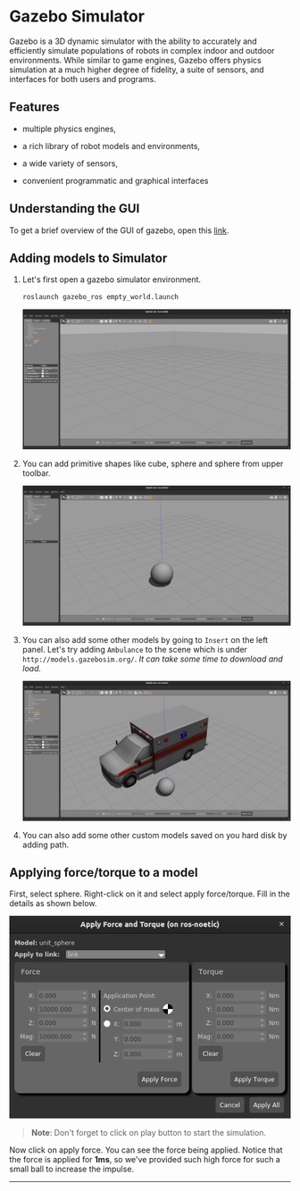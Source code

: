 # Gazebo Simulator

Gazebo is a 3D dynamic simulator with the ability to accurately and efficiently simulate populations of robots in complex indoor and outdoor environments. While similar to game engines, Gazebo offers physics simulation at a much higher degree of fidelity, a suite of sensors, and interfaces for both users and programs.

## Features

-   multiple physics engines,

-   a rich library of robot models and environments,

-   a wide variety of sensors,

-   convenient programmatic and graphical interfaces

## Understanding the GUI

To get a brief overview of the GUI of gazebo, open this [link](http://gazebosim.org/tutorials?cat=guided_b&tut=guided_b2).

## Adding models to Simulator

1. Let's first open a gazebo simulator environment.

    ```bash
    roslaunch gazebo_ros empty_world.launch 
    ```

    ![Gazebo](../gazebo.png)

1. You can add primitive shapes like cube, sphere and sphere from upper toolbar.

    ![Sphere](sphere.png)

1. You can also add some other models by going to `Insert` on the left panel. Let's try adding `Ambulance` to the scene which is under `http://models.gazebosim.org/`. _It can take some time to download and load._

    ![Ambulance](ambulance.png)

1. You can also add some other custom models saved on you hard disk by adding path.


## Applying force/torque to a model

First, select sphere. Right-click on it and select apply force/torque. Fill in the details as shown below.

<center>

![Applying force](apply_force.png)

</center>

> **Note**: Don't forget to click on play button to start the simulation.

Now click on apply force. You can see the force being applied. Notice that the force is applied for **1ms**, so we've provided such high force for such a small ball to increase the impulse.

---